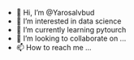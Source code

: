 - 👋 Hi, I’m @Yarosalvbud
- 👀 I’m interested in data science
- 🌱 I’m currently learning pytourch
- 💞️ I’m looking to collaborate on ...
- 📫 How to reach me ...

<!---
Yarosalvbud/Yarosalvbud is a ✨ special ✨ repository because its `README.md` (this file) appears on your GitHub profile.
You can click the Preview link to take a look at your changes.
--->
